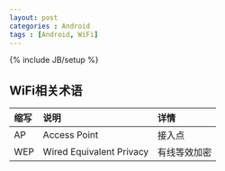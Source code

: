 ```yaml
---
layout: post
categories : Android
tags : [Android, WiFi]
---
```

{% include JB/setup %}

WiFi相关术语
---

缩写 | 说明 | 详情 |
:- | :- | :-
AP | Access Point | 接入点
WEP | Wired Equivalent Privacy | 有线等效加密
